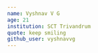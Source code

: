 ```yaml
---
name: Vyshnav V G
age: 21
institution: SCT Trivandrum
quote: keep smiling
github_user: vyshnavvg
---
```

